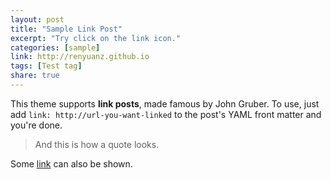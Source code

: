 ```yaml
---
layout: post
title: "Sample Link Post"
excerpt: "Try click on the link icon."
categories: [sample]
link: http://renyuanz.github.io
tags: [Test tag]
share: true
---
```


This theme supports **link posts**, made famous by John Gruber. To use, just add `link: http://url-you-want-linked` to the post's YAML front matter and you're done.

> And this is how a quote looks.

Some [link](http://renyuanz.github.io) can also be shown.
